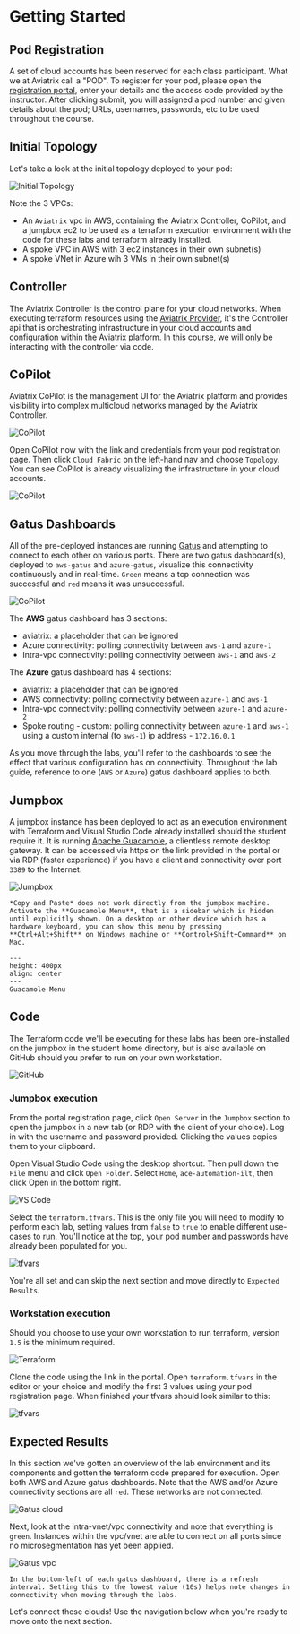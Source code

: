 # Getting Started

## Pod Registration

A set of cloud accounts has been reserved for each class participant. What we at Aviatrix call a "POD". To register for your pod, please open the
<a href="https://automation-portal.ace.aviatrixlab.com/" target="_blank">registration portal</a>, enter your details and the access code provided by the instructor. After clicking submit, you will assigned a pod number and given details about the pod; URLs, usernames, passwords, etc to be used throughout the course.

## Initial Topology

Let's take a look at the initial topology deployed to your pod:

![Initial Topology](images/start_topology.png)

Note the 3 VPCs:

- An `Aviatrix` vpc in AWS, containing the Aviatrix Controller, CoPilot, and a jumpbox ec2 to be used as a terraform execution environment with the code for these labs and terraform already installed.
- A spoke VPC in AWS with 3 ec2 instances in their own subnet(s)
- A spoke VNet in Azure wih 3 VMs in their own subnet(s)

## Controller

The Aviatrix Controller is the control plane for your cloud networks. When executing terraform resources using the [Aviatrix Provider](https://registry.terraform.io/providers/AviatrixSystems/aviatrix/latest/docs), it's the Controller api that is orchestrating infrastructure in your cloud accounts and configuration within the Aviatrix platform. In this course, we will only be interacting with the controller via code.

## CoPilot

Aviatrix CoPilot is the management UI for the Aviatrix platform and provides visibility into complex multicloud networks managed by the Aviatrix Controller.

![CoPilot](images/start_portal_copilot.png)

Open CoPilot now with the link and credentials from your pod registration page. Then click `Cloud Fabric` on the left-hand nav and choose `Topology`. You can see CoPilot is already visualizing the infrastructure in your cloud accounts.

![CoPilot](images/start_copilot.png)

## Gatus Dashboards

All of the pre-deployed instances are running [Gatus](https://gatus.io/) and attempting to connect to each other on various ports. There are two gatus dashboard(s), deployed to `aws-gatus` and `azure-gatus`, visualize this connectivity continuously and in real-time. `Green` means a tcp connection was successful and `red` means it was unsuccessful.

![CoPilot](images/start_portal_gatus.png)

The **AWS** gatus dashboard has 3 sections:

- aviatrix: a placeholder that can be ignored
- Azure connectivity: polling connectivity between `aws-1` and `azure-1`
- Intra-vpc connectivity: polling connectivity between `aws-1` and `aws-2`

The **Azure** gatus dashboard has 4 sections:

- aviatrix: a placeholder that can be ignored
- AWS connectivity: polling connectivity between `azure-1` and `aws-1`
- Intra-vpc connectivity: polling connectivity between `azure-1` and `azure-2`
- Spoke routing - custom: polling connectivity between `azure-1` and `aws-1` using a custom internal (to `aws-1`) ip address - `172.16.0.1`

As you move through the labs, you'll refer to the dashboards to see the effect that various configuration has on connectivity. Throughout the lab guide, reference to one (`AWS` or `Azure`) gatus dashboard applies to both.

## Jumpbox

A jumpbox instance has been deployed to act as an execution environment with Terraform and Visual Studio Code already installed should the student require it. It is running [Apache Guacamole](https://guacamole.apache.org/), a clientless remote desktop gateway. It can be accessed via https on the link provided in the portal or via RDP (faster experience) if you have a client and connectivity over port `3389` to the Internet.

![Jumpbox](images/start_portal_jumpbox.png)

```{note}
*Copy and Paste* does not work directly from the jumpbox machine. Activate the **Guacamole Menu**, that is a sidebar which is hidden until explicitly shown. On a desktop or other device which has a hardware keyboard, you can show this menu by pressing **Ctrl+Alt+Shift** on Windows machine or **Control+Shift+Command** on Mac.
```

```{figure} images/start-guacamoleterminal.png
---
height: 400px
align: center
---
Guacamole Menu
```

## Code

The Terraform code we'll be executing for these labs has been pre-installed on the jumpbox in the student home directory, but is also available on GitHub should you prefer to run on your own workstation.

![GitHub](images/start_github.png)

### Jumpbox execution

From the portal registration page, click `Open Server` in the `Jumpbox` section to open the jumpbox in a new tab (or RDP with the client of your choice). Log in with the username and password provided. Clicking the values copies them to your clipboard.

Open Visual Studio Code using the desktop shortcut. Then pull down the `File` menu and click `Open Folder`. Select `Home`, `ace-automation-ilt`, then click Open in the bottom right.

![VS Code](images/start_vs_code.png)

Select the `terraform.tfvars`. This is the only file you will need to modify to perform each lab, setting values from `false` to `true` to enable different use-cases to run. You'll notice at the top, your pod number and passwords have already been populated for you.

![tfvars](images/start_tfvars.png)

You're all set and can skip the next section and move directly to `Expected Results`.

### Workstation execution

Should you choose to use your own workstation to run terraform, version `1.5` is the minimum required.

![Terraform](images/start_portal_tf.png)

Clone the code using the link in the portal. Open `terraform.tfvars` in the editor or your choice and modify the first 3 values using your pod registration page. When finished your tfvars should look similar to this:

![tfvars](images/start_tfvars.png)

## Expected Results

In this section we've gotten an overview of the lab environment and its components and gotten the terraform code prepared for execution. Open both AWS and Azure gatus dashboards. Note that the AWS and/or Azure connectivity sections are all `red`. These networks are not connected.

![Gatus cloud](images/start_gatus_cloud_conx.png)

Next, look at the intra-vnet/vpc connectivity and note that everything is `green`. Instances within the vpc/vnet are able to connect on all ports since no microsegmentation has yet been applied.

![Gatus vpc](images/start_gatus_vpc.png)

```{tip}
In the bottom-left of each gatus dashboard, there is a refresh interval. Setting this to the lowest value (10s) helps note changes in connectivity when moving through the labs.
```

Let's connect these clouds! Use the navigation below when you're ready to move onto the next section.
